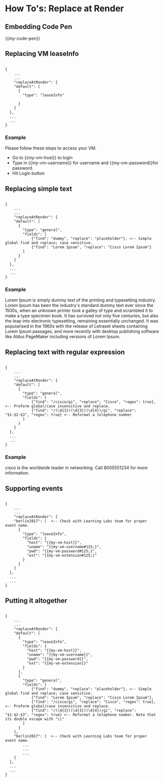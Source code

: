 # How To's: Replace at Render

## Embedding Code Pen
{{my-code-pen}}

## Replacing VM leaseInfo

<code>
{
	...
	...
	"replaceAtRender": {
    "default": [
      {
        "type": "leaseInfo"
        <!-- auto find and replace based on connectionInfo and metaHash -->
      }
    ]
  },
  ...
  ...
}
</code>

### Example

Please follow these steps to access your VM.

* Go to {{my-vm-host}} to login
* Type in {{my-vm-username}} for username and {{my-vm-password}}for password.
* Hit Login button


## Replacing simple text

<code>
{
	...
	...
	"replaceAtRender": {
    "default": [
      {
        "type": "general",
        "fields": [
        	{"find": "dummy", "replace": "placeholder"}, <-- Simple global find and replace; case sensitive.
        	{"find": "Lorem Ipsum", "replace": "Cisco Lorem Ipsum"}
        ]
      }
    ]
  },
  ...
  ...
}
</code>

### Example

Lorem Ipsum is simply dummy text of the printing and typesetting industry. Lorem Ipsum has been the industry's standard dummy text ever since the 1500s, when an unknown printer took a galley of type and scrambled it to make a type specimen book. It has survived not only five centuries, but also the leap into electronic typesetting, remaining essentially unchanged. It was popularised in the 1960s with the release of Letraset sheets containing Lorem Ipsum passages, and more recently with desktop publishing software like Aldus PageMaker including versions of Lorem Ipsum.


## Replacing text with regular expression

<code>
{
	...
	...
	"replaceAtRender": {
    "default": [
      {
        "type": "general",
        "fields": [
        	{"find": "/cisco/gi", "replace": "Cisco", "regex": true}, <-- Preform global/case insensitive and replace.
        	{"find": "/(\d{3})(\d{3})(\d{4})/gi", "replace": "$1-$2-$3", "regex": true} <-- Reformat a telephone number
        ]
      }
    ]
  },
  ...
  ...
}
</code>

### Example

cisco is the worldwide leader in networking. Call 8005551234 for more information.


## Supporting events

<code>
{
	...
	...
	"replaceAtRender": {
    "berlin2017": [  <-- Check with Learning Labs team for proper event name.
      {
        "type": "leaseInfo",
        "fields": {
          "host": "&#123;&#123;my-vm-host&#125;&#125;",
          "uname": "&#123;&#123;my-vm-username#125;&#125;",
          "pwd": "&#123;&#123;my-vm-password#125;&#125;",
          "ext": "&#123;&#123;my-vm-extension#125;&#125;"
        }
      }
    ]
  },
  ...
  ...
}
</code>


## Putting it altogether

<code>
{
	...
	...
	"replaceAtRender": {
    "default": [
      {
        "type": "leaseInfo",
        "fields": {
          "host": "&#123;&#123;my-vm-host&#125;&#125;",
          "uname": "&#123;&#123;my-vm-username&#125;&#125;",
          "pwd": "&#123;&#123;my-vm-password&#125;&#125;",
          "ext": "&#123;&#123;my-vm-extension&#125;&#125;"
        }
      },
      {
        "type": "general",
        "fields": [
        	{"find": "dummy", "replace": "placeholder"}, <-- Simple global find and replace; case sensitive.
        	{"find": "Lorem Ipsum", "replace": "Cisco Lorem Ipsum"},
        	{"find": "/cisco/gi", "replace": "Cisco", "regex": true}, <-- Preform global/case insensitive and replace.
        	{"find": "/(\d{3})(\d{3})(\d{4})/gi", "replace": "$1-$2-$3", "regex": true} <-- Reformat a telephone number. Note that its double escape with "\\"
        ]
      }
    ],
    "berlin2017": [  <-- Check with Learning Labs team for proper event name.
    	...
    	...
    	...
    ]
  },
  ...
  ...
}
</code>

